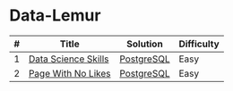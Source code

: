 # Data-Lemur

|#|Title|Solution|Difficulty|
|---|---|---|---|
|1|[Data Science Skills](https://datalemur.com/questions/matching-skills)|[PostgreSQL](https://github.com/disha9896/Data-Lemur/blob/main/1_data_science.sql)|Easy|
|2|[Page With No Likes](https://datalemur.com/questions/sql-page-with-no-likes)|[PostgreSQL](https://github.com/disha9896/Data-Lemur/blob/main/2_page_noLikes.sql)|Easy|
